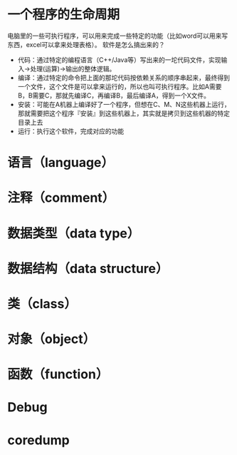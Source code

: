 # 一个程序的生命周期
电脑里的一些可执行程序，可以用来完成一些特定的功能（比如word可以用来写东西，excel可以拿来处理表格）。
软件是怎么搞出来的？
- 代码：通过特定的编程语言（C++/Java等）写出来的一坨代码文件，实现输入->处理(运算)->输出的整体逻辑。
- 编译：通过特定的命令把上面的那坨代码按依赖关系的顺序串起来，最终得到一个文件，这个文件是可以拿来运行的，所以也叫可执行程序。比如A需要B，B需要C，那就先编译C，再编译B，最后编译A，得到一个X文件。
- 安装：可能在A机器上编译好了一个程序，但想在C、M、N这些机器上运行，那就需要把这个程序『安装』到这些机器上，其实就是拷贝到这些机器的特定目录上去
- 运行：执行这个软件，完成对应的功能

# 语言（language）
# 注释（comment）
# 数据类型（data type）
# 数据结构（data structure）
# 类（class）
# 对象（object）
# 函数（function）
# Debug
# coredump

